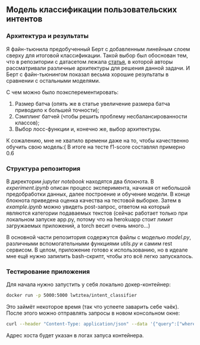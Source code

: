 ## Модель классификации пользовательских интентов

### Архитектура и результаты

Я файн-тьюнила предобученный Берт с добавленным линейным слоем сверху для итоговой классификации. Такой выбор был обоснован тем, что в репозитории с датасетом лежала [статья](https://arxiv.org/pdf/2003.04807.pdf), в которой авторы рассматривали различные архитектуры для решения данной задачи. И Берт с файн-тьюнингом показал весьма хорошие результаты в сравнении с остальными моделями.

С чем можно было поэксперементировать:
1. Размер батча (опять же в статье увеличение размера батча приводило к большей точности);
2. Сэмплинг батчей (чтобы решить проблему несбалансированности классов);
3. Выбор лосс-функции и, конечно же, выбор архитектуры.

К сожалению, мне не хватило времени даже на то, чтобы качественно обучить свою модель:(
В итоге на тесте f1-score составлял примерно 0.6

### Структура репозитория

В директории *jupyter notebook* находятся два блокнота. В *experiment.ipynb* описан процесс эксперимента, начиная от небольшой предобработки данных, далее построение и обучение модели. В конце блокнота приведена оценка качества на тестовой выборке. Затем в *example.ipynb* можно увидеть post-запрос, ответом на который являются категории подаваемых текстов (сейчас работает только при локальном запуске app.py, потому что на herokuapp стоит лимит загружаемых приложений, а torch весит очень много...)

В основной части репозитория содержутся файлы с моделью *model.py*, различными вспомогательными функциями *utils.py* и самим rest сервисом. В целом, приложение готово к использованию, но в идеале мне ещё нужно запилить bash-скрипт, чтобы это всё легко запускалось.

### Тестирование приложения

Для начала нужно запустить у себя локально докер-контейнер:
```sh
docker run -p 5000:5000 lwtztea/intent_classifier
```
Это займёт некоторое время (так что успеете заварить себе чаёк).
После этого можно отправлять запросы в новом консольном окне:
```sh
curl --header "Content-Type: application/json" --data '{"query":["where is my card?"]}' host:5000/predict
```
Адрес хоста будет указан в логах запуса контейнера.
